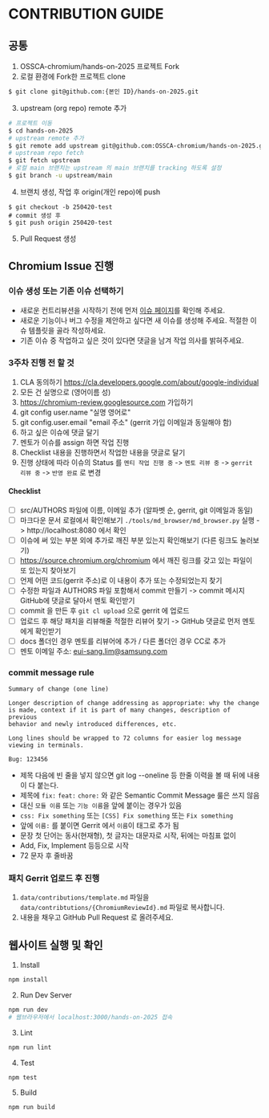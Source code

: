 # CONTRIBUTION GUIDE

## 공통

1. OSSCA-chromium/hands-on-2025 프로젝트 Fork
2. 로컬 환경에 Fork한 프로젝트 clone

```bash
$ git clone git@github.com:{본인 ID}/hands-on-2025.git
```

3. upstream (org repo) remote 추가

```bash
# 프로젝트 이동
$ cd hands-on-2025
# upstream remote 추가
$ git remote add upstream git@github.com:OSSCA-chromium/hands-on-2025.git
# upstream repo fetch
$ git fetch upstream
# 로컬 main 브랜치는 upstream 의 main 브랜치를 tracking 하도록 설정
$ git branch -u upstream/main
```

4. 브랜치 생성, 작업 후 origin(개인 repo)에 push

```
$ git checkout -b 250420-test
# commit 생성 후
$ git push origin 250420-test
```

5. Pull Request 생성

## Chromium Issue 진행

### 이슈 생성 또는 기존 이슈 선택하기

- 새로운 컨트리뷰션을 시작하기 전에 먼저 [이슈 페이지](https://github.com/OSSCA-chromium/hands-on-2025/issues)를 확인해 주세요.
- 새로운 기능이나 버그 수정을 제안하고 싶다면 새 이슈를 생성해 주세요. 적절한 이슈 템플릿을 골라 작성하세요.
- 기존 이슈 중 작업하고 싶은 것이 있다면 댓글을 남겨 작업 의사를 밝혀주세요.

### 3주차 진행 전 할 것
1. CLA 동의하기 https://cla.developers.google.com/about/google-individual 
2. 모든 건 실명으로 (영어이름 성)
3. https://chromium-review.googlesource.com 가입하기
4. git config user.name "실명 영어로"
5. git config.user.email "email 주소" (gerrit 가입 이메일과 동일해야 함)
6. 하고 싶은 이슈에 댓글 달기
7. 멘토가 이슈를 assign 하면 작업 진행
8. Checklist 내용을 진행하면서 작업한 내용을 댓글로 달기
9. 진행 상태에 따라 이슈의 Status 를 `멘티 작업 진행 중` -> `멘토 리뷰 중` -> `gerrit 리뷰 중` -> `반영 완료` 로 변경 

#### Checklist
- [ ] src/AUTHORS 파일에 이름, 이메일 추가 (알파벳 순, gerrit, git 이메일과 동일)
- [ ] 마크다운 문서 로컬에서 확인해보기 `./tools/md_browser/md_browser.py` 실행 -> http://localhost:8080 에서 확인
- [ ] 이슈에 써 있는 부분 외에 추가로 깨진 부분 있는지 확인해보기 (다른 링크도 눌러보기)
- [ ] https://source.chromium.org/chromium 에서 깨진 링크를 갖고 있는 파일이 또 있는지 찾아보기
- [ ] 언제 어떤 코드(gerrit 주소)로 이 내용이 추가 또는 수정되었는지 찾기
- [ ] 수정한 파일과 AUTHORS 파일 포함해서 commit 만들기 -> commit 메시지 GitHub에 댓글로 달아서 멘토 확인받기
- [ ] commit 을 만든 후 `git cl upload` 으로 gerrit 에 업로드
- [ ] 업로드 후 해당 패치을 리뷰해줄 적절한 리뷰어 찾기 -> GitHub 댓글로 먼저 멘토에게 확인받기
- [ ] docs 폴더인 경우 멘토를 리뷰어에 추가 / 다른 폴더인 경우 CC로 추가
- [ ] 멘토 이메일 주소: eui-sang.lim@samsung.com 

### commit message rule
```
Summary of change (one line)

Longer description of change addressing as appropriate: why the change
is made, context if it is part of many changes, description of previous
behavior and newly introduced differences, etc.

Long lines should be wrapped to 72 columns for easier log message
viewing in terminals.

Bug: 123456
```
- 제목 다음에 빈 줄을 넣지 않으면 git log --oneline 등 한줄 이력을 볼 때 뒤에 내용이 다 붙는다. 
- 제목에 `fix:` `feat:` `chore:` 와 같은 Semantic Commit Message 룰은 쓰지 않음
- 대신 `모듈 이름` 또는 `기능 이름`을 앞에 붙이는 경우가 있음
- `css: Fix something` 또는 `[CSS] Fix something` 또는 `Fix something`
- 앞에 `이름:` 를 붙이면 Gerrit 에서 `이름`이 태그로 추가 됨 
- 문장 첫 단어는 동사(현재형), 첫 글자는 대문자로 시작, 뒤에는 마침표 없이
- Add, Fix, Implement 등등으로 시작
- 72 문자 후 줄바꿈

### 패치 Gerrit 업로드 후 진행
1. `data/contributions/template.md` 파일을 `data/contribtutions/{ChromiumReviewId}.md` 파일로 복사합니다. 
2. 내용을 채우고 GitHub Pull Request 로 올려주세요. 


## 웹사이트 실행 및 확인

1. Install

```bash
npm install
```

2. Run Dev Server

```bash
npm run dev
# 웹브라우저에서 localhost:3000/hands-on-2025 접속
```

3. Lint

```bash
npm run lint
```

4. Test

```bash
npm test
```

5. Build

```bash
npm run build
```
